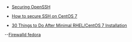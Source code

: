- [Securing OpenSSH](https://wiki.centos.org/HowTos/Network/SecuringSSH)
- [How to secure SSH on CentOS 7](https://www.hugeserver.com/kb/secure-ssh-on-centos-7/)


- [30 Things to Do After Minimal RHEL/CentOS 7 Installation](https://www.tecmint.com/things-to-do-after-minimal-rhel-centos-7-installation/)

--[Firewalld fedora](https://fedoraproject.org/wiki/Firewalld?rd=FirewallD)


